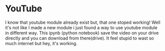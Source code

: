 # YouTube
I know that youtube module already exist but, that one stoped working! Well it's not like I made a new module i just found a way to use youtube module in different way. This ipynb (python notebook) save the video on your drive directly and you can download from there(drive). It feel stupid to wast so much internet but hey, it's working. 
